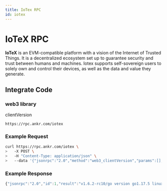 ```yaml
---
title: IoTex RPC
id: iotex
---
```


# IoTeX RPC

**IoTeX** is an EVM-compatible platform with a vision of the Internet of Trusted Things. It is a decentralized ecosystem set up to guarantee security and trust between humans and machines. Iotex supports self-sovereign users to solely own and control their devices, as well as the data and value they generate.&#x20;

## Integrate Code

### web3 library

clientVersion

```
https://rpc.ankr.com/iotex
```

### Example Request

```bash
curl https://rpc.ankr.com/iotex \
>   -X POST \
>   -H "Content-Type: application/json" \
>   --data '{"jsonrpc":"2.0","method":"web3_clientVersion","params":[],"id":1}'
```

### Example Response

```javascript
{"jsonrpc":"2.0","id":1,"result":"v1.6.2-rc10/go version go1.17.5 linux/amd64"}
```

